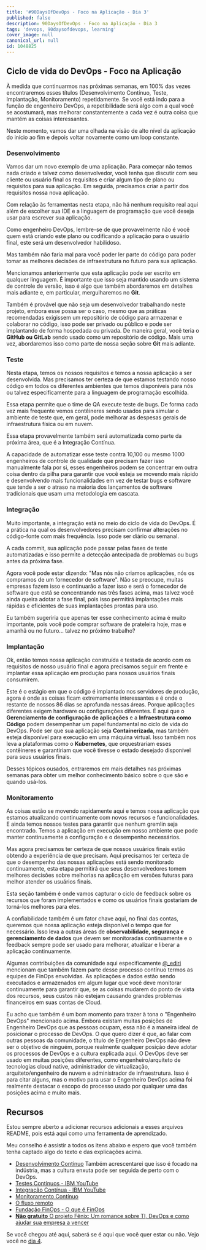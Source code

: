 ```yaml
---
title: '#90DaysOfDevOps - Foco na Aplicação - Dia 3'
published: false
description: 90DaysOfDevOps - Foco na Aplicação - Dia 3
tags: 'devops, 90daysofdevops, learning'
cover_image: null
canonical_url: null
id: 1048825
---
```


## Ciclo de vida do DevOps - Foco na Aplicação

À medida que continuarmos nas próximas semanas, em 100% das vezes encontraremos esses títulos (Desenvolvimento Contínuo, Teste, Implantação, Monitoramento) repetidamente. Se você está indo para a função de engenheiro DevOps, a repetibilidade será algo com a qual você se acostumará, mas melhorar constantemente a cada vez é outra coisa que mantém as coisas interessantes.

Neste momento, vamos dar uma olhada na visão de alto nível da aplicação do início ao fim e depois voltar novamente como um loop constante.

### Desenvolvimento

Vamos dar um novo exemplo de uma aplicação. Para começar não temos nada criado e talvez como desenvolvedor, você tenha que discutir com seu cliente ou usuário final os requisitos e criar algum tipo de plano ou requisitos para sua aplicação. Em seguida, precisamos criar a partir dos requisitos nossa nova aplicação.

Com relação às ferramentas nesta etapa, não há nenhum requisito real aqui além de escolher sua IDE e a linguagem de programação que você deseja usar para escrever sua aplicação.

Como engenheiro DevOps, lembre-se de que provavelmente não é você quem está criando este plano ou codificando a aplicação para o usuário final, este será um desenvolvedor habilidoso.

Mas também não faria mal para você poder ler parte do código para poder tomar as melhores decisões de infraestrutura no futuro para sua aplicação.

Mencionamos anteriormente que esta aplicação pode ser escrito em qualquer linguagem. É importante que isso seja mantido usando um sistema de controle de versão, isso é algo que também abordaremos em detalhes mais adiante e, em particular, mergulharemos no **Git**.

Também é provável que não seja um desenvolvedor trabalhando neste projeto, embora esse possa ser o caso, mesmo que as práticas recomendadas exigissem um repositório de código para armazenar e colaborar no código, isso pode ser privado ou público e pode ser implantando de forma hospedada ou privada. De maneira geral, você teria o **GitHub ou GitLab** sendo usado como um repositório de código. Mais uma vez, abordaremos isso como parte de nossa seção sobre **Git** mais adiante.

### Teste

Nesta etapa, temos os nossos requisitos e temos a nossa aplicação a ser desenvolvida. Mas precisamos ter certeza de que estamos testando nosso código em todos os diferentes ambientes que temos disponíveis para nós ou talvez especificamente para a linguagem de programação escolhida.

Essa etapa permite que o time de QA execute teste de bugs. De forma cada vez mais frequente vemos contêineres sendo usados para simular o ambiente de teste que, em geral, pode melhorar as despesas gerais de infraestrutura física ou em nuvem.

Essa etapa provavelmente também será automatizada como parte da próxima área, que é a Integração Contínua.

A capacidade de automatizar esse teste contra 10,100 ou mesmo 1000 engenheiros de controle de qualidade que precisam fazer isso manualmente fala por si, esses engenheiros podem se concentrar em outra coisa dentro da pilha para garantir que você esteja se movendo mais rápido e desenvolvendo mais funcionalidades em vez de testar bugs e software que tende a ser o atraso na maioria dos lançamentos de software tradicionais que usam uma metodologia em cascata.

### Integração

Muito importante, a integração está no meio do ciclo de vida do DevOps. É a prática na qual os desenvolvedores precisam confirmar alterações no código-fonte com mais frequência. Isso pode ser diário ou semanal.

A cada commit, sua aplicação pode passar pelas fases de teste automatizadas e isso permite a detecção antecipada de problemas ou bugs antes da próxima fase.

Agora você pode estar dizendo: "Mas nós não criamos aplicações, nós os compramos de um fornecedor de software". Não se preocupe, muitas empresas fazem isso e continuarão a fazer isso e será o fornecedor de software que está se concentrando nas três fases acima, mas talvez você ainda queira adotar a fase final, pois isso permitirá implantações mais rápidas e eficientes de suas implantações prontas para uso.

Eu também sugeriria que apenas ter esse conhecimento acima é muito importante, pois você pode comprar software de prateleira hoje, mas e amanhã ou no futuro... talvez no próximo trabalho?

### Implantação

Ok, então temos nossa aplicação construída e testada de acordo com os requisitos de nosso usuário final e agora precisamos seguir em frente e implantar essa aplicação em produção para nossos usuários finais consumirem.

Este é o estágio em que o código é implantado nos servidores de produção, agora é onde as coisas ficam extremamente interessantes e é onde o restante de nossos 86 dias se aprofunda nessas áreas. Porque aplicações diferentes exigem hardware ou configurações diferentes. É aqui que o **Gerenciamento de configuração de aplicações** e a **Infraestrutura como Código** podem desempenhar um papel fundamental no ciclo de vida do DevOps. Pode ser que sua aplicação seja **Containerizada**, mas também esteja disponível para execução em uma máquina virtual. Isso também nos leva a plataformas como o **Kubernetes**, que orquestrariam esses contêineres e garantiriam que você tivesse o estado desejado disponível para seus usuários finais.

Desses tópicos ousados, entraremos em mais detalhes nas próximas semanas para obter um melhor conhecimento básico sobre o que são e quando usá-los.

### Monitoramento

As coisas estão se movendo rapidamente aqui e temos nossa aplicação que estamos atualizando continuamente com novos recursos e funcionalidades. E ainda temos nossos testes para garantir que nenhum gremlin seja encontrado. Temos a aplicação em execução em nosso ambiente que pode manter continuamente a configuração e o desempenho necessários.

Mas agora precisamos ter certeza de que nossos usuários finais estão obtendo a experiência de que precisam. Aqui precisamos ter certeza de que o desempenho das nossas aplicações está sendo monitorado continuamente, esta etapa permitirá que seus desenvolvedores tomem melhores decisões sobre melhorias na aplicação em versões futuras para melhor atender os usuários finais.

Esta seção também é onde vamos capturar o ciclo de feedback sobre os recursos que foram implementados e como os usuários finais gostariam de torná-los melhores para eles.

A confiabilidade também é um fator chave aqui, no final das contas, queremos que nossa aplicação esteja disponível o tempo que for necessário. Isso leva a outras áreas de **observabilidade, segurança e gerenciamento de dados** que devem ser monitoradas continuamente e o feedback sempre pode ser usado para melhorar, atualizar e liberar a aplicação continuamente.

Algumas contribuições da comunidade aqui especificamente [@\_ediri](https://twitter.com/_ediri) mencionam que também fazem parte desse processo contínuo termos as equipes de FinOps envolvidas. As aplicações e dados estão sendo executados e armazenados em algum lugar que você deve monitorar continuamente para garantir que, se as coisas mudarem do ponto de vista dos recursos, seus custos não estejam causando grandes problemas financeiros em suas contas de Cloud.

Eu acho que também é um bom momento para trazer à tona o "Engenheiro DevOps" mencionado acima. Embora existam muitas posições de Engenheiro DevOps que as pessoas ocupam, essa não é a maneira ideal de posicionar o processo de DevOps. O que quero dizer é que, ao falar com outras pessoas da comunidade, o título de Engenheiro DevOps não deve ser o objetivo de ninguém, porque realmente qualquer posição deve adotar os processos de DevOps e a cultura explicada aqui. O DevOps deve ser usado em muitas posições diferentes, como engenheiro/arquiteto de tecnologias cloud native, administrador de virtualização, arquiteto/engenheiro de nuvem e administrador de infraestrutura. Isso é para citar alguns, mas o motivo para usar o Engenheiro DevOps acima foi realmente destacar o escopo do processo usado por qualquer uma das posições acima e muito mais.

## Recursos

Estou sempre aberto a adicionar recursos adicionais a esses arquivos README, pois está aqui como uma ferramenta de aprendizado.

Meu conselho é assistir a todos os itens abaixo e espero que você também tenha captado algo do texto e das explicações acima.

- [Desenvolvimento Contínuo](https://www.youtube.com/watch?v=UnjwVYAN7Ns) Também acrescentarei que isso é focado na indústria, mas a cultura enxuta pode ser seguida de perto com o DevOps.
- [Testes Contínuos - IBM YouTube](https://www.youtube.com/watch?v=RYQbmjLgubM)
- [Integração Contínua - IBM YouTube](https://www.youtube.com/watch?v=1er2cjUq1UI)
- [Monitoramento Contínuo](https://www.youtube.com/watch?v=Zu53QQuYqJ0)
- [O fluxo remoto](https://www.notion.so/The-Remote-Flow-d90982e77a144f4f990c135f115f41c6)
- [Fundação FinOps - O que é FinOps](https://www.finops.org/introduction/what-is-finops/)
- [**Não gratuito** O projeto Fênix: Um romance sobre TI, DevOps e como ajudar sua empresa a vencer](https://www.amazon.com/Phoenix-Project-DevOps-Helping-Business/dp/1942788290/)

Se você chegou até aqui, saberá se é aqui que você quer estar ou não. Vejo você no [dia 4](day04.md).
